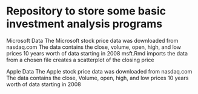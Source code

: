 # Repository to store some basic investment analysis programs

Microsoft Data
  The Microsoft stock price data was downloaded from nasdaq.com
  The data contains the close, volume, open, high, and low prices
  10 years worth of data starting in 2008
msft.Rmd
  imports the data from a chosen file
  creates a scatterplot of the closing price

Apple Data
  The Apple stock price data was downloaded from nasdaq.com
  The data contains the close, Volume, open, high, and low prices
  10 years worth of data starting in 2008

